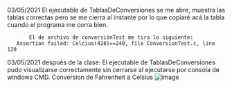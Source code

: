 03/05/2021 El ejecutable de TablasDeConversiones se me abre, muestra las tablas correctas pero se me cierra al instante
	   por lo que copiaré acá la tabla cuando el programa me corra bien.

           El de archivo de conversiónTest me tira lo siguiente:
	   Assertion failed: Celcius(428)==240, file ConversionTest.c, line 120
03/05/2021 después de la clase:
	   El ejecutable de TablasDeConversiones pudo visualizarse correctamente sin cerrarse al ejecutarse por consola de windows CMD.
	   Conversion de Fahrenheit a Celsius
  ![image](https://user-images.githubusercontent.com/82064789/116953042-9c100480-ac62-11eb-924b-ee5984b0bad1.png)
